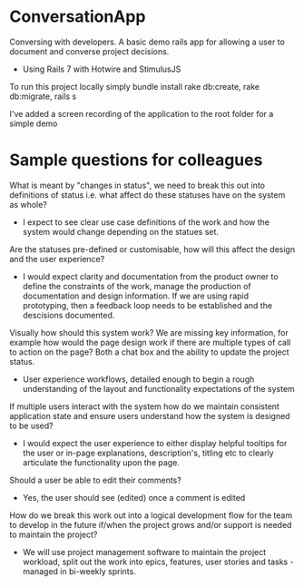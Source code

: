 # ConversationApp
 Conversing with developers. A basic demo rails app for allowing a user to document and converse project decisions.

 - Using Rails 7 with Hotwire and StimulusJS

 To run this project locally simply bundle install
 rake db:create, rake db:migrate, rails s

 I've added a screen recording of the application to the root folder for a simple demo

# Sample questions for colleagues
What is meant by "changes in status", we need to break this out into definitions of status i.e. what affect do these statuses have on the system as whole?
 - I expect to see clear use case definitions of the work and how the system would change depending on the statues set.

Are the statuses pre-defined or customisable, how will this affect the design and the user experience?

- I would expect clarity and documentation from the product owner to define the constraints of the work, manage the production of documentation and design information. If we are using rapid prototyping, then a feedback loop needs to be established and the descisions documented.

Visually how should this system work? We are missing key information, for example how would the page design work if there are multiple types of call to action on the page? Both a chat box and the ability to update the project status.
- User experience workflows, detailed enough to begin a rough understanding of the layout and functionality expectations of the system 

If multiple users interact with the system how do we maintain consistent application state and ensure users understand how the system is designed to be used?
- I would expect the user experience to either display helpful tooltips for the user or in-page explanations, description's, titling etc to clearly articulate the functionality upon the page.

Should a user be able to edit their comments?
- Yes, the user should see (edited) once a comment is edited

How do we break this work out into a logical development flow for the team to develop in the future if/when the project grows and/or support is needed to maintain the project?
- We will use project management software to maintain the project workload, split out the work into epics, features, user stories and tasks - managed in bi-weekly sprints. 